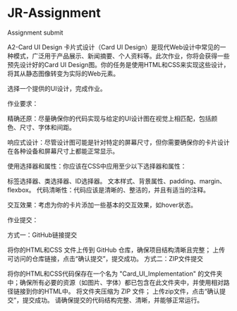 # JR-Assignment
Assignment submit

A2-Card UI Design
卡片式设计（Card UI Design）是现代Web设计中常见的一种模式，广泛用于产品展示、新闻摘要、个人资料等。此次作业，你将会获得一些预先设计好的Card UI Design图。你的任务是使用HTML和CSS来实现这些设计，将其从静态图像转变为实际的Web元素。

选择一个提供的UI设计，完成作业。

作业要求：

精确还原：尽量确保你的代码实现与给定的UI设计图在视觉上相匹配，包括颜色、尺寸、字体和间距。

响应式设计：尽管设计图可能是针对特定的屏幕尺寸，但你需要确保你的卡片设计在各种设备和屏幕尺寸上都能正常显示。

使用选择器和属性：你应该在CSS中应用至少以下选择器和属性：

标签选择器、类选择器、ID选择器。
文本样式、背景属性、padding、margin、flexbox。
代码清晰性：代码应该是清晰的、整洁的，并且有适当的注释。

交互效果：考虑为你的卡片添加一些基本的交互效果，如hover状态。


作业提交：

方式一：GitHub链接提交

将你的HTML和CSS 文件上传到 GitHub 仓库，确保项目结构清晰且完整；
上传可访问的仓库链接，点击“确认提交”，提交成功。
方式二：ZIP文件提交

将你的HTML和CSS代码保存在一个名为 "Card_UI_Implementation" 的文件夹中；确保所有必要的资源（如图片、字体）都已包含在此文件夹中，并使用相对路径链接到你的HTML中。
将文件夹压缩为 ZIP 文件；
上传zip文件，点击“确认提交”，提交成功。
请确保提交的代码结构完整、清晰，并能够正常运行。

